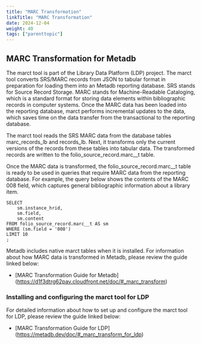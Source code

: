 ```yaml
---
title: "MARC Transformation"
linkTitle: "MARC Transformation"
date: 2024-12-04
weight: 40
tags: ["parenttopic"]
---
```


## MARC Transformation for Metadb

The marct tool is part of the Library Data Platform (LDP) project. The marct tool converts SRS/MARC records from JSON to tabular format in preparation for loading them into an Metadb reporting database. SRS stands for Source Record Storage. MARC stands for Machine-Readable Cataloging, which is a standard format for storing data elements within bibliographic records in computer systems. Once the MARC data has been loaded into the reporting database, marct performs incremental updates to the data, which saves time on the data transfer from the transactional to the reporting database.

The marct tool reads the SRS MARC data from the database tables marc_records_lb and records_lb. Next, it transforms only the current versions of the records from these tables into tabular data. The transformed records are written to the folio_source_record.marc__t table.

Once the MARC data is transformed, the folio_source_record.marc__t table is ready to be used in queries that require MARC data from the reporting database. For example, the query below shows the contents of the MARC 008 field, which captures general bibliographic information about a library item.

```
SELECT
    sm.instance_hrid,
    sm.field,
    sm.content
FROM folio_source_record.marc__t AS sm
WHERE (sm.field = '008')    
LIMIT 10
;
```
Metadb includes native marct tables when it is installed. For information about how MARC data is transformed in Metadb, please review the guide linked below:

* [MARC Transformation Guide for Metadb] (https://d1f3dtrg62pav.cloudfront.net/doc/#_marc_transform)

### Installing and configuring the marct tool for LDP

For detailed information about how to set up and configure the marct tool for LDP, please review the guide linked below:

* [MARC Transformation Guide for LDP] (https://metadb.dev/doc/#_marc_transform_for_ldp)